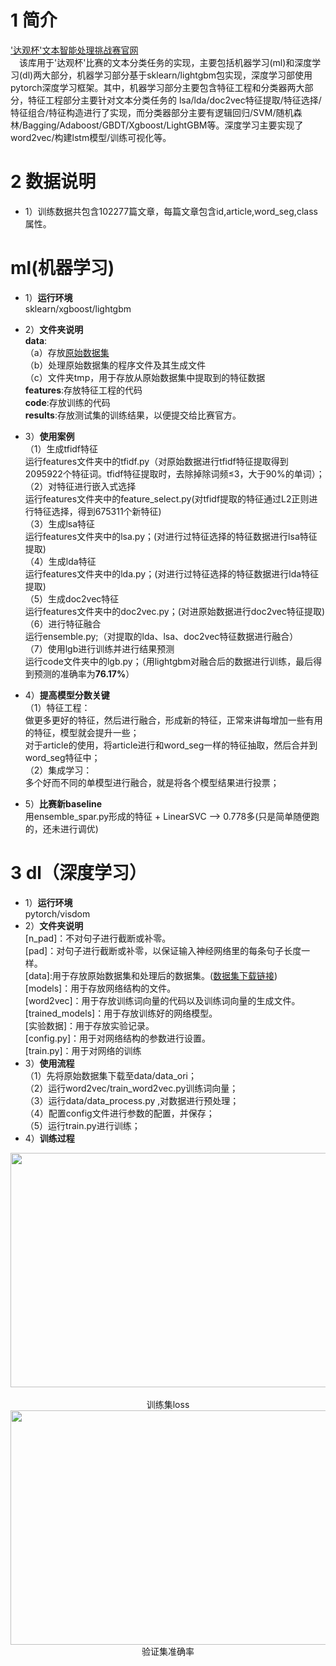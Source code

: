 # 1 简介
['达观杯'文本智能处理挑战赛官网](http://www.dcjingsai.com/common/cmpt/“达观杯”文本智能处理挑战赛_竞赛信息.html)<br>
&#8195;该库用于'达观杯'比赛的文本分类任务的实现，主要包括机器学习(ml)和深度学习(dl)两大部分，机器学习部分基于sklearn/lightgbm包实现，深度学习部使用pytorch深度学习框架。其中，机器学习部分主要包含特征工程和分类器两大部分，特征工程部分主要针对文本分类任务的 lsa/lda/doc2vec特征提取/特征选择/特征组合/特征构造进行了实现，而分类器部分主要有逻辑回归/SVM/随机森林/Bagging/Adaboost/GBDT/Xgboost/LightGBM等。深度学习主要实现了word2vec/构建lstm模型/训练可视化等。<br>

# 2 数据说明
- 1）训练数据共包含102277篇文章，每篇文章包含id,article,word_seg,class属性。


# ml(机器学习)
- 1）**运行环境**<br>
sklearn/xgboost/lightgbm<br>
- 2）**文件夹说明**<br>
**data**:<br>
（a）存放[原始数据集](https://pan.baidu.com/s/17UjEEcB2taT_HvU1FC1bCQ)<br>
（b）处理原始数据集的程序文件及其生成文件<br>
（c）文件夹tmp，用于存放从原始数据集中提取到的特征数据<br>
**features**:存放特征工程的代码<br>
**code**:存放训练的代码<br>
**results**:存放测试集的训练结果，以便提交给比赛官方。<br>

- 3）**使用案例**<br>
（1）生成tfidf特征<br>
运行features文件夹中的tfidf.py（对原始数据进行tfidf特征提取得到2095922个特征词。tfidf特征提取时，去除掉除词频≤3，大于90%的单词）；<br>
（2）对特征进行嵌入式选择<br>
运行features文件夹中的feature\_select.py(对tfidf提取的特征通过L2正则进行特征选择，得到675311个新特征)<br>
（3）生成lsa特征<br>
运行features文件夹中的lsa.py；(对进行过特征选择的特征数据进行lsa特征提取)<br>
（4）生成lda特征<br>
运行features文件夹中的lda.py；(对进行过特征选择的特征数据进行lda特征提取)<br>
（5）生成doc2vec特征<br>
运行features文件夹中的doc2vec.py；(对进原始数据进行doc2vec特征提取)<br>
（6）进行特征融合<br>
运行ensemble.py;（对提取的lda、lsa、doc2vec特征数据进行融合）<br>
（7）使用lgb进行训练并进行结果预测<br>
运行code文件夹中的lgb.py；（用lightgbm对融合后的数据进行训练，最后得到预测的准确率为**76.17%**）<br>

- 4）**提高模型分数关键**<br>
（1）特征工程：<br>
做更多更好的特征，然后进行融合，形成新的特征，正常来讲每增加一些有用的特征，模型就会提升一些；<br>
对于article的使用，将article进行和word_seg一样的特征抽取，然后合并到word_seg特征中；<br>
（2）集成学习：<br>
多个好而不同的单模型进行融合，就是将各个模型结果进行投票；<br>

- 5）**比赛新baseline**<br>
用ensemble_spar.py形成的特征 + LinearSVC --> 0.778多(只是简单随便跑的，还未进行调优)<br>

# 3 dl（深度学习）
- 1）**运行环境**<br>
pytorch/visdom
- 2）**文件夹说明**<br>
[n_pad]：不对句子进行截断或补零。<br>
[pad]：对句子进行截断或补零，以保证输入神经网络里的每条句子长度一样。<br>
  [data]:用于存放原始数据集和处理后的数据集。([数据集下载链接](https://pan.baidu.com/s/17UjEEcB2taT_HvU1FC1bCQ))<br>
  [models]：用于存放网络结构的文件。<br>
  [word2vec]：用于存放训练词向量的代码以及训练词向量的生成文件。<br>
  [trained_models]：用于存放训练好的网络模型。<br>
  [实验数据]：用于存放实验记录。<br>
  [config.py]：用于对网络结构的参数进行设置。<br>
  [train.py]：用于对网络的训练
- 3）**使用流程**<br>
（1）先将原始数据集下载至data/data_ori；<br>
（2）运行word2vec/train_word2vec.py训练词向量；<br>
（3）运行data/data_process.py ,对数据进行预处理；<br>
（4）配置config文件进行参数的配置，并保存；<br>
（5）运行train.py进行训练；<br>
- 4）**训练过程**<br>
<div align=center><img width="584" height="375" src="https://github.com/MLjian/TextClassificationImplement/blob/master/dl/n_pad/实验数据/loss.png"/></div><br>
<div align=center>训练集loss
<div align=center><img width="584" height="375" src="https://github.com/MLjian/TextClassificationImplement/blob/master/dl/n_pad/实验数据/acc.png"/></div>
<div align=center>验证集准确率
